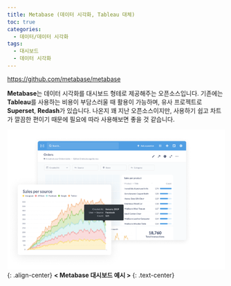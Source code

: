 ```yaml
---
title: Metabase (데이터 시각화, Tableau 대체)
toc: true
categories:
  - 데이터/데이터 시각화
tags:
  - 대시보드
  - 데이터 시각화
---
```


<https://github.com/metabase/metabase>

**Metabase**는 데이터 시각화를 대시보드 형테로 제공해주는 오픈소스입니다. 기존에는 **Tableau**를 사용하는 비용이 부담스러울 때 활용이 가능하며, 유사 프로젝트로 **Superset**, **Redash**가 있습니다. 나온지 꽤 지난 오픈소스이지만, 사용하기 쉽고 차트가 깔끔한 편이기 때문에 필요에 따라 사용해보면 좋을 것 같습니다.

![](/assets/images/posts/2022-6-11-metabase/img-1.png){: .align-center}
**< Metabase 대시보드 예시 >**
{: .text-center}
